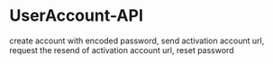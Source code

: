 # UserAccount-API
create account with encoded password, send activation account url, request the resend of activation account url,  reset password
